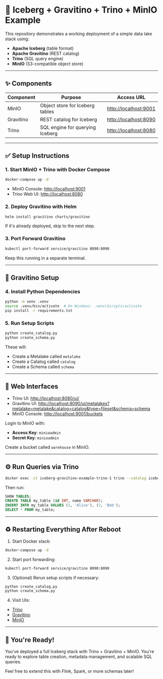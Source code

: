 # 🧳 Iceberg + Gravitino + Trino + MinIO Example

This repository demonstrates a working deployment of a simple data lake stack using:

* **Apache Iceberg** (table format)
* **Apache Gravitino** (REST catalog)
* **Trino** (SQL query engine)
* **MinIO** (S3-compatible object store)

---

## ✨ Components

| Component | Purpose                         | Access URL                                     |
| --------- | ------------------------------- | ---------------------------------------------- |
| MinIO     | Object store for Iceberg tables | [http://localhost:9001](http://localhost:9001) |
| Gravitino | REST catalog for Iceberg        | [http://localhost:8090](http://localhost:8090) |
| Trino     | SQL engine for querying Iceberg | [http://localhost:8080](http://localhost:8080) |

---

## ✅ Setup Instructions

### 1. Start MinIO + Trino with Docker Compose

```bash
docker-compose up -d
```

* MinIO Console: [http://localhost:9001](http://localhost:9001)
* Trino Web UI: [http://localhost:8080](http://localhost:8080)

### 2. Deploy Gravitino with Helm

```bash
helm install gravitino charts/gravitino
```

If it's already deployed, skip to the next step.

### 3. Port Forward Gravitino

```bash
kubectl port-forward service/gravitino 8090:8090
```

Keep this running in a separate terminal.

---

## 📝 Gravitino Setup

### 4. Install Python Dependencies

```bash
python -m venv .venv
source .venv/bin/activate  # On Windows: .venv\Scripts\activate
pip install -r requirements.txt
```

### 5. Run Setup Scripts

```bash
python create_catalog.py
python create_schema.py
```

These will:

* Create a Metalake called `metalake`
* Create a Catalog called `catalog`
* Create a Schema called `schema`

---

## 📃 Web Interfaces

* Trino UI: [http://localhost:8080/ui/](http://localhost:8080/ui/)
* Gravitino UI: [http://localhost:8090/ui/metalakes?metalake=metalake\&catalog=catalog\&type=fileset\&schema=schema](http://localhost:8090/ui/metalakes?metalake=metalake&catalog=catalog&type=fileset&schema=schema)
* MinIO Console: [http://localhost:9001/buckets](http://localhost:9001/buckets)

Login to MinIO with:

* **Access Key**: `minioadmin`
* **Secret Key**: `minioadmin`

Create a bucket called `warehouse` in MinIO.

---

## ⚙️ Run Queries via Trino

```bash
docker exec -it iceberg-gravitino-example-trino-1 trino --catalog iceberg --schema schema
```

Then run:

```sql
SHOW TABLES;
CREATE TABLE my_table (id INT, name VARCHAR);
INSERT INTO my_table VALUES (1, 'Alice'), (2, 'Bob');
SELECT * FROM my_table;
```

---

## ♻️ Restarting Everything After Reboot

1. Start Docker stack:

```bash
docker-compose up -d
```

2. Start port forwarding:

```bash
kubectl port-forward service/gravitino 8090:8090
```

3. (Optional) Rerun setup scripts if necessary:

```bash
python create_catalog.py
python create_schema.py
```

4. Visit UIs:

* [Trino](http://localhost:8080/ui/)
* [Gravitino](http://localhost:8090/ui/metalakes?metalake=metalake&catalog=catalog&type=fileset&schema=schema)
* [MinIO](http://localhost:9001/buckets)

---

## 🚀 You're Ready!

You've deployed a full Iceberg stack with Trino + Gravitino + MinIO. You're ready to explore table creation, metadata management, and scalable SQL queries.

Feel free to extend this with Flink, Spark, or more schemas later!
